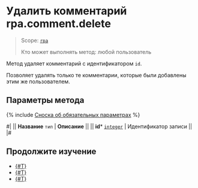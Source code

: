 # Удалить комментарий rpa.comment.delete

> Scope: [`rpa`](../../../scopes/permissions.md)
>
> Кто может выполнять метод: любой пользователь

Метод удаляет комментарий с идентификатором `id`.

Позволяет удалять только те комментарии, которые были добавлены этим же пользователем.

## Параметры метода

{% include [Сноска об обязательных параметрах](../../../../_includes/required.md) %}

#|
|| **Название**
`тип` | **Описание** ||
|| **id*** 
[`integer`](../../../data-types.md) | Идентификатор записи ||
|#

## Продолжите изучение 

- [{#T}](./index.md)
- [{#T}](./rpa-comment-add.md)
- [{#T}](./rpa-comment-update.md)